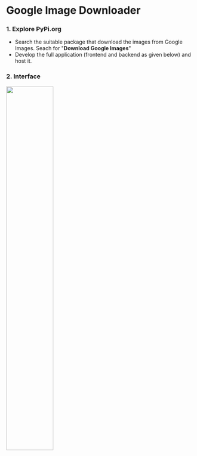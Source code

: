 # Google Image Downloader


### **1. Explore PyPi.org**
- Search the suitable package that download the images from Google Images. Seach for "**Download Google Images**"
- Develop the full application (frontend and backend as given below) and host it.

### **2. Interface**
<img src="https://github.com/user-attachments/assets/cc1e0100-4556-44e0-b01c-d55f978b7ad6" width="50%" height="50%">
